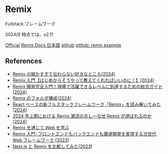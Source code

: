 # Remix

Fullstack フレームワーク

2024/8 時点では、v2.11

[Official](https://remix.run/)
[Remix Docs 日本語](https://remix-docs-ja.techtalk.jp/)
[github](https://github.com/remix-run/remix)
[github: remix example](https://github.com/remix-run/examples)

## References

- [Remix の細かすぎて伝わらない好きなところ(2024)](https://www.docswell.com/s/8723156/ZQR837-2024-08-07-172936#p1)
- [Remix 入門【はじめからそうやって教えてくれればいいのに！】(2024)](https://zenn.dev/ak/articles/cef68c1b67a314)
- [Remix 開発完全入門！現場で活躍できるレベルに到達するための総合ガイド (2024)](https://zenn.dev/llm_robot/articles/20240731-remix-react-ssr-routing)
- [Remix のフォルダ構成(2024)](https://zenn.dev/tor_inc/articles/0b5960a7cee2c5)
- [React ベースの新フルスタックフレームワーク「Remix」を読み解いてみた (2024)](https://qiita.com/FAL-coffee/items/5f44dc785f3faf268fb6)
- [2024 年上期における Remix 潮流の兆し―なぜ Remix が選ばれるのか(2024)](https://zenn.dev/typebase_dev/articles/why-choose-remix)
- [Remix を通じて Web を学ぶ](https://codezine.jp/article/corner/942)
- [Remix 入門: フロントエンドもバックエンドも爆速開発を実現する次世代 Web フレームワーク (2023)](https://zenn.dev/mackay/articles/123c29f46d213c)
- [Next.js と Remix を比較してみた(2023)](https://zenn.dev/noko_noko/articles/90ad5279dfdd1e)
